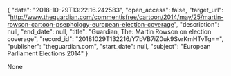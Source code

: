 {
  "date": "2018-10-29T13:22:16.242583", 
  "open_access": false, 
  "target_url": "http://www.theguardian.com/commentisfree/cartoon/2014/may/25/martin-rowson-cartoon-psephology-european-election-coverage", 
  "description": null, 
  "end_date": null, 
  "title": "Guardian, The: Martin Rowson on election coverage", 
  "record_id": "20181029T132216/Y7bVB7iZ0uk9SvrKmHTvTg==", 
  "publisher": "theguardian.com", 
  "start_date": null, 
  "subject": "European Parliament Elections 2014"
}

None